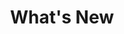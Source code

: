 ---
type: whats-new
icon: "/img/icons/whats-new.png"
quarter: Q2 2022
title: What's New
layout: quarters/list
---